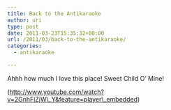 ```yaml
---
title: Back to the Antikaraoke
author: uri
type: post
date: 2011-03-23T15:35:32+00:00
url: /2011/03/back-to-the-antikaraoke/
categories:
  - antikaraoke

---
```

Ahhh how much I love this place! Sweet Child O&#8217; Mine!



(http://www.youtube.com/watch?v=2GnhFiZjW\_Y&feature=player\_embedded)